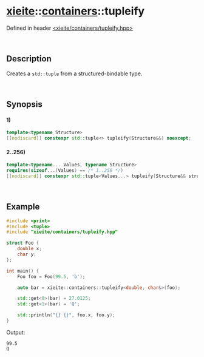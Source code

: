 # [xieite](../../xieite.md)\:\:[containers](../../containers.md)\:\:tupleify
Defined in header [<xieite/containers/tupleify.hpp>](../../../include/xieite/containers/tupleify.hpp)

&nbsp;

## Description
Creates a `std::tuple` from a structured-bindable type.

&nbsp;

## Synopsis
#### 1)
```cpp
template<typename Structure>
[[nodiscard]] constexpr std::tuple<> tupleify(Structure&&) noexcept;
```
#### 2..256)
```cpp
template<typename... Values, typename Structure>
requires(sizeof...(Values) == /* 1..256 */)
[[nodiscard]] constexpr std::tuple<Values...> tupleify(Structure&& structure);
```

&nbsp;

## Example
```cpp
#include <print>
#include <tuple>
#include "xieite/containers/tupleify.hpp"

struct Foo {
    double x;
    char y;
};

int main() {
    Foo foo = Foo(99.5, 'b');

    auto bar = xieite::containers::tupleify<double, char&>(foo);

    std::get<0>(bar) = 27.0125;
    std::get<1>(bar) = 'Q';

    std::println("{} {}", foo.x, foo.y);
}
```
Output:
```
99.5
Q
```
